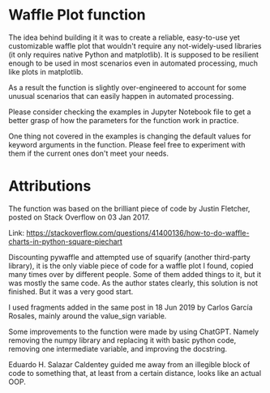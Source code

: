 # Waffle Plot function

The idea behind building it it was to create a reliable, easy-to-use yet customizable waffle plot that wouldn't require any not-widely-used libraries (it only requires native Python and matplotlib). It is supposed to be resilient enough to be used in most scenarios even in automated processing, much like plots in matplotlib.

As a result the function is slightly over-engineered to account for some unusual scenarios that can easily happen in automated processing.

Please consider checking the examples in Jupyter Notebook file to get a better grasp of how the parameters for the function work in practice.

One thing not covered in the examples is changing the default values for keyword arguments in the function. Please feel free to experiment with them if the current ones don't meet your needs.


# Attributions
The function was based on the brilliant piece of code by Justin Fletcher, posted on Stack Overflow on 03 Jan 2017.

Link: https://stackoverflow.com/questions/41400136/how-to-do-waffle-charts-in-python-square-piechart

Discounting pywaffle and attempted use of squarify (another third-party library), it is the only viable piece of code for a waffle plot I found, copied many times over by different people. Some of them added things to it, but it was mostly the same code. As the author states clearly, this solution is not finished. But it was a very good start.

I used fragments added in the same post in 18 Jun 2019 by Carlos García Rosales, mainly around the value_sign variable.

Some improvements to the function were made by using ChatGPT. Namely removing the numpy library and replacing it with basic python code, removing one intermediate variable, and improving the docstring.

Eduardo H. Salazar Caldentey guided me away from an illegible block of code to something that, at least from a certain distance, looks like an actual OOP.